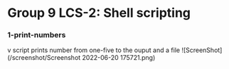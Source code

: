 # Group 9 LCS-2: Shell scripting
### 1-print-numbers 
v script prints number from one-five to the ouput and a file
![ScreenShot](/screenshot/Screenshot 2022-06-20 175721.png)
